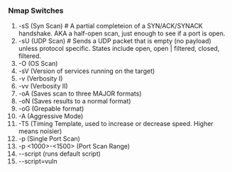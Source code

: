 ### Nmap Switches 
1. -sS (Syn Scan) # A partial completeion of a SYN/ACK/SYNACK handshake. AKA a half-open scan, just enough to see if a port is open. 
3. -sU (UDP Scan) # Sends a UDP packet that is empty (no payload) unless protocol specific. States include open, open | filtered, closed, filtered. 
4. -O (OS Scan) 
5. -sV (Version of services running on the target) 
6. -v (Verbosity I) 
7. -vv (Verbosity II)
8. -oA (Saves scan to three MAJOR formats)
9. -oN (Saves results to a normal format) 
10. -oG (Grepable format) 
11. -A (Aggressive Mode) 
12. -T5 (Timing Template, used to increase or decrease speed. Higher means noisier) 
13. -p <port> (Single Port Scan) 
14. -p <1000>-<1500> (Port Scan Range) 
15. --script (runs default script) 
16. --script=vuln
  
  
